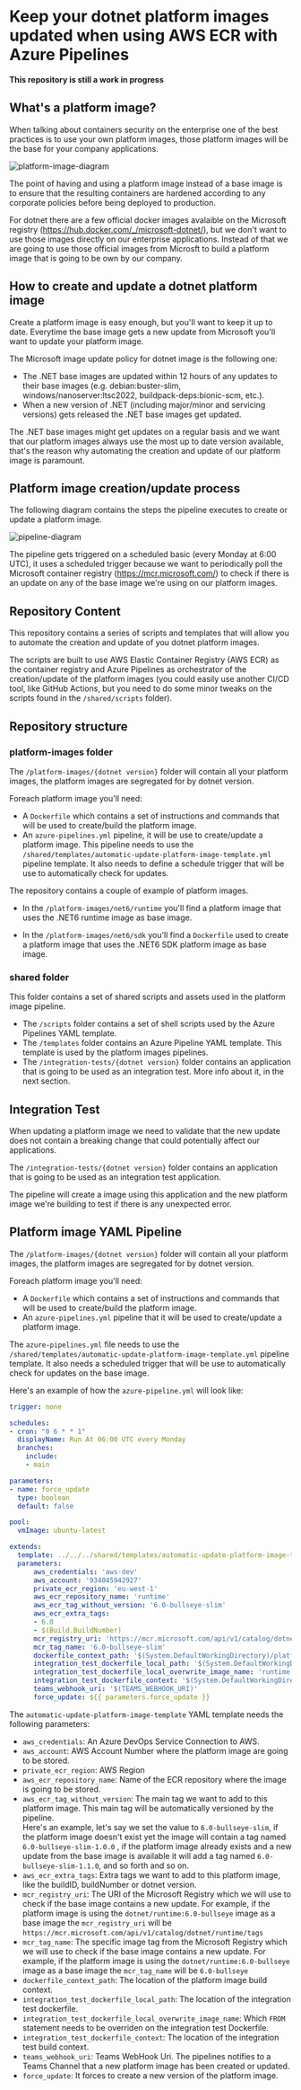 # **Keep your dotnet platform images updated when using AWS ECR with Azure Pipelines**

**This repository is still a work in progress**

## **What's a platform image?**

When talking about containers security on the enterprise one of the best practices is to use your own platform images, those platform images will be the base for your company applications.

![platform-image-diagram](https://raw.githubusercontent.com/karlospn/keep-your-platform-images-updated-when-using-aws-ecr-and-azure-pipelines/main/docs/platform-images.png)

The point of having and using a platform image instead of a base image is to ensure that the resulting containers are hardened according to any corporate policies before being deployed to production.

For dotnet there are a few official docker images avalaible on the Microsoft registry (https://hub.docker.com/_/microsoft-dotnet/), but we don't want to use those images directly on our enterprise applications. Instead of that we are going to use those official images from Microsft to build a platform image that is going to be own by our company.

## **How to create and update a dotnet platform image**

Create a platform image is easy enough, but you'll want to keep it up to date. Everytime the base image gets a new update from Microsoft you'll want to update your platform image.

The Microsoft image update policy for dotnet image is the following one:
- The .NET base images are updated within 12 hours of any updates to their base images (e.g. debian:buster-slim, windows/nanoserver:ltsc2022, buildpack-deps:bionic-scm, etc.).
- When a new version of .NET (including major/minor and servicing versions) gets released the .NET base images get updated.

The .NET base images might get updates on a regular basis and we want that our platform images always use the most up to date version available, that's the reason why automating the creation and update of our platform image is paramount.

## **Platform image creation/update process**

The following diagram contains the steps the pipeline executes to create or update a platform image.

![pipeline-diagram](https://raw.githubusercontent.com/karlospn/keep-your-platform-images-updated-when-using-aws-ecr-and-azure-pipelines/main/docs/update-platform-images-pipeline.png)

The pipeline gets triggered on a scheduled basic (every Monday at 6:00 UTC), it uses a scheduled trigger because we want to periodically poll the Microsoft container registry (https://mcr.microsoft.com/) to check if there is an update on any of the base image we're using on our platform images.

## **Repository Content**

This repository contains a series of scripts and templates that will allow you to automate the creation and update of you dotnet platform images.

The scripts are built to use AWS Elastic Container Registry (AWS ECR) as the container registry and Azure Pipelines as orchestrator of the creation/update of the platform images (you could easily use another CI/CD tool, like GitHub Actions, but you need to do some minor tweaks on the scripts found in the `/shared/scripts` folder).

## **Repository structure**

### **platform-images folder**

The ``/platform-images/{dotnet version}`` folder will contain all your platform images, the platform images are segregated for by dotnet version.   

Foreach platform image you'll need:
- A ``Dockerfile`` which contains a set of instructions and commands that will be used to create/build the platform image.
- An ``azure-pipelines.yml`` pipeline, it will be use to create/update a platform image. This pipeline needs to use the ``/shared/templates/automatic-update-platform-image-template.yml`` pipeline template. It also needs to define a schedule trigger that will be use to automatically check for updates.


The repository contains a couple of example of platform images.

- In the ``/platform-images/net6/runtime`` you'll find  a platform image that uses the .NET6 runtime image as base image.
  
- In the ``/platform-images/net6/sdk`` you'll find a ``Dockerfile`` used to create a platform image that uses the .NET6 SDK platform image as base image.


### **shared folder**

This folder contains a set of shared scripts and assets used in the platform image pipeline.

- The ``/scripts`` folder contains a set of shell scripts used by the Azure Pipelines YAML template.
- The ``/templates`` folder contains an Azure Pipeline YAML template. This template is used by the platform images pipelines.
- The ``/integration-tests/{dotnet version}`` folder contains an application that is going to be used as an integration test. More info about it, in the next section.

## **Integration Test**

When updating a platform image we need to validate that the new update does not contain a breaking change that could potentially affect our applications.

The ``/integration-tests/{dotnet version}`` folder contains an application that is going to be used as an integration test application.    

The pipeline will create a image using this application and the new platform image we're building to test if there is any unexpected error.

## **Platform image YAML Pipeline**

The ``/platform-images/{dotnet version}`` folder will contain all your platform images, the platform images are segregated for by dotnet version.   

Foreach platform image you'll need:
- A ``Dockerfile`` which contains a set of instructions and commands that will be used to create/build the platform image.
- An ``azure-pipelines.yml`` pipeline that it will be used to create/update a platform image. 

The ``azure-pipelines.yml`` file needs to use the ``/shared/templates/automatic-update-platform-image-template.yml`` pipeline template. It also needs a scheduled trigger that will be use to automatically check for updates on the base image.

Here's an example of how the ``azure-pipeline.yml`` will look like:

```yaml
trigger: none

schedules:
- cron: "0 6 * * 1"
  displayName: Run At 06:00 UTC every Monday
  branches:
    include:
    - main

parameters:
- name: force_update
  type: boolean
  default: false

pool:
  vmImage: ubuntu-latest

extends:
  template: ../../../shared/templates/automatic-update-platform-image-template.yml
  parameters:
      aws_credentials: 'aws-dev'
      aws_account: '934045942927'
      private_ecr_region: 'eu-west-1'
      aws_ecr_repository_name: 'runtime' 
      aws_ecr_tag_without_version: '6.0-bullseye-slim' 
      aws_ecr_extra_tags:
      - 6.0
      - $(Build.BuildNumber)
      mcr_registry_uri: 'https://mcr.microsoft.com/api/v1/catalog/dotnet/runtime/tags' 
      mcr_tag_name: '6.0-bullseye-slim' 
      dockerfile_context_path: '$(System.DefaultWorkingDirectory)/platform-images/net6/runtime' 
      integration_test_dockerfile_local_path: '$(System.DefaultWorkingDirectory)/shared/integration-tests/net6/Dockerfile' 
      integration_test_dockerfile_local_overwrite_image_name: 'runtime:6.0-bullseye-slim' 
      integration_test_dockerfile_context: '$(System.DefaultWorkingDirectory)/shared/integration-tests/net6' 
      teams_webhook_uri: '$(TEAMS_WEBHOOK_URI)'
      force_update: ${{ parameters.force_update }}
```

The ``automatic-update-platform-image-template`` YAML template needs the following parameters:
- ``aws_credentials``: An Azure DevOps Service Connection to AWS.
- ``aws_account``: AWS Account Number where the platform image are going to be stored.
- ``private_ecr_region``: AWS Region
- ``aws_ecr_repository_name``: Name of the ECR repository where the image is going to be stored.
- ``aws_ecr_tag_without_version``: The main tag we want to add to this platform image. This main tag will be automatically versioned by the pipeline.   
Here's an example, let's say we set the value to ``6.0-bullseye-slim``, if the platform image doesn't exist yet the image will contain a tag named ``6.0-bullseye-slim-1.0.0`` , if the platform image already exists and a new update from the base image is available it will add a tag named ``6.0-bullseye-slim-1.1.0``, and so forth and so on. 
- ``aws_ecr_extra_tags``: Extra tags we want to add to this platform image, like the buildID, buildNumber or dotnet version.
- ``mcr_registry_uri``: The URI of the Microsoft Registry which we will use to check if the base image contains a new update. For example, if the platform image is using the ``dotnet/runtime:6.0-bullseye`` image as a base image the ``mcr_registry_uri`` will be  ``https://mcr.microsoft.com/api/v1/catalog/dotnet/runtime/tags``
- ``mcr_tag_name``: The specific image tag from the Microsoft Registry which we will use to check if the base image contains a new update. For example, if the platform image is using the ``dotnet/runtime:6.0-bullseye`` image as a base image the ``mcr_tag_name`` will be  ``6.0-bullseye``
- ``dockerfile_context_path``: The location of the platform image build context.
- ``integration_test_dockerfile_local_path``: The location of the integration test dockerfile.
- ``integration_test_dockerfile_local_overwrite_image_name``: Which ``FROM`` statement needs to be overriden on the integration test Dockerfile.
- ``integration_test_dockerfile_context``: The location of the integration test build context.
- ``teams_webhook_uri``: Teams WebHook Uri. The pipelines notifies to a Teams Channel that a new platform image has been created or updated.
- ``force_update``: It forces to create a new version of the platform image.


